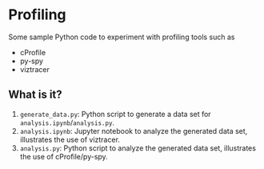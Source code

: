 # Profiling

Some sample Python code to experiment with profiling tools such as
* cProfile
* py-spy
* viztracer


## What is it?

1. `generate_data.py`: Python script to generate a data set for
   `analysis.ipynb`/`analysis.py`.
1. `analysis.ipynb`: Jupyter notebook to analyze the generated data set,
   illustrates the use of viztracer.
1. `analysis.py`: Python script to analyze the generated data set, illustrates
   the use of cProfile/py-spy.
